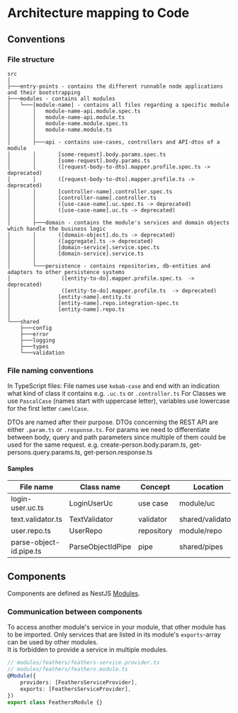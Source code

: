 # Architecture mapping to Code

## Conventions

### File structure

```
src
│
├───entry-points - contains the different runnable node applications and their bootstrapping
├───modules - contains all modules
│   └───[module-name] - contains all files regarding a specific module
│       │   module-name-api.module.spec.ts
│       │   module-name-api.module.ts
│       │   module-name.module.spec.ts
│       │   module-name.module.ts
│       │
│       ├───api - contains use-cases, controllers and API-dtos of a module
│       │       [some-request].body.params.spec.ts
│       │       [some-request].body.params.ts
│       │       ([request-body-to-dto].mapper.profile.spec.ts -> deprecated)
│       │       ([request-body-to-dto].mapper.profile.ts -> deprecated)
│       │       [controller-name].controller.spec.ts
│       │       [controller-name].controller.ts
│       │       ([use-case-name].uc.spec.ts -> deprecated)
│       │       ([use-case-name].uc.ts -> deprecated)
│       │
│       ├───domain - contains the module's services and domain objects which handle the business logic
│       │       ([domain-object].do.ts -> deprecated)
│       │       ([aggregate].ts -> deprecated)
│       │       [domain-service].service.spec.ts
│       │       [domain-service].service.ts
│       │
│       └───persistence - contains repositories, db-entities and adapters to other persistence systems
│                ([entity-to-do].mapper.profile.spec.ts  -> deprecated)
│                ([entity-to-do].mapper.profile.ts  -> deprecated)
│               [entity-name].entity.ts
│               [entity-name].repo.integration-spec.ts
│               [entity-name].repo.ts
│
└───shared
    ├───config
    ├───error
    ├───logging
    ├───types
    └───validation

```

### File naming conventions

In TypeScript files: File names use `kebab-case` and end with an indication what kind of class it contains e.g. `.uc.ts` or `.controller.ts`
For Classes we use `PascalCase` (names start with uppercase letter), variables use lowercase for the first letter `camelCase`.

DTOs are named after their purpose. DTOs concerning the REST API are either `.param.ts` or `.response.ts`.
For params we need to differentiate between body, query and path parameters since multiple of them could be used for the same request.
 e.g. create-person.body.param.ts, get-persons.query.params.ts, get-person.response.ts

#### Samples

| File name               | Class name        | Concept    | Location          |
| ----------------------- | ----------------- | ---------- | ----------------- |
| login-user.uc.ts        | LoginUserUc       | use case   | module/uc         |
| text.validator.ts       | TextValidator     | validator  | shared/validators |
| user.repo.ts            | UserRepo          | repository | module/repo       |
| parse-object-id.pipe.ts | ParseObjectIdPipe | pipe       | shared/pipes      |


## Components

Components are defined as NestJS [Modules](https://docs.nestjs.com/modules).

### Communication between components

To access another module's service in your module, that other module has to be imported.
Only services that are listed in its module's `exports`-array can be used by other modules.<br>
It is forbidden to provide a service in multiple modules.

```TypeScript
// modules/feathers/feathers-service.provider.ts
// modules/feathers/feathers.module.ts
@Module({
	providers: [FeathersServiceProvider],
	exports: [FeathersServiceProvider],
})
export class FeathersModule {}

```
